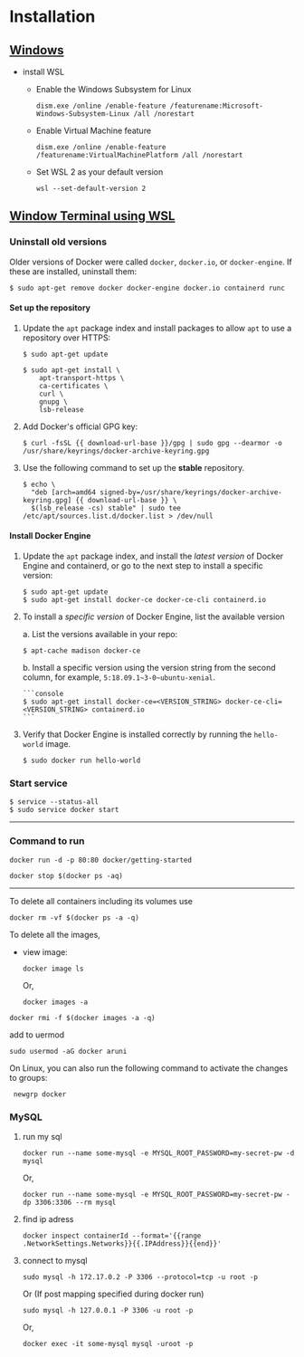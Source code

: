 # Installation

## [Windows](https://docs.microsoft.com/en-us/windows/wsl/install-win10)

- install WSL

  - Enable the Windows Subsystem for Linux

    ```console
    dism.exe /online /enable-feature /featurename:Microsoft-Windows-Subsystem-Linux /all /norestart
    ```

  - Enable Virtual Machine feature

    ```console
    dism.exe /online /enable-feature /featurename:VirtualMachinePlatform /all /norestart
    ```

  - Set WSL 2 as your default version

    ```console
    wsl --set-default-version 2
    ```


## [Window Terminal using WSL](https://docs.docker.com/engine/install/ubuntu/)

### Uninstall old versions

Older versions of Docker were called `docker`, `docker.io`, or `docker-engine`.
If these are installed, uninstall them:

```console
$ sudo apt-get remove docker docker-engine docker.io containerd runc
```

#### Set up the repository

1. Update the `apt` package index and install packages to allow `apt` to use a
   repository over HTTPS:

   ```console
   $ sudo apt-get update

   $ sudo apt-get install \
       apt-transport-https \
       ca-certificates \
       curl \
       gnupg \
       lsb-release
   ```

2. Add Docker's official GPG key:

   ```console
   $ curl -fsSL {{ download-url-base }}/gpg | sudo gpg --dearmor -o /usr/share/keyrings/docker-archive-keyring.gpg
   ```

3. Use the following command to set up the **stable** repository.

   ```console
   $ echo \
     "deb [arch=amd64 signed-by=/usr/share/keyrings/docker-archive-keyring.gpg] {{ download-url-base }} \
     $(lsb_release -cs) stable" | sudo tee /etc/apt/sources.list.d/docker.list > /dev/null
   ```

#### Install Docker Engine

1.  Update the `apt` package index, and install the _latest version_ of Docker
    Engine and containerd, or go to the next step to install a specific version:

    ```console
    $ sudo apt-get update
    $ sudo apt-get install docker-ce docker-ce-cli containerd.io
    ```

2.  To install a _specific version_ of Docker Engine, list the available version

    a. List the versions available in your repo:

    ```console
    $ apt-cache madison docker-ce
    ```

    b. Install a specific version using the version string from the second column,
    for example, `5:18.09.1~3-0~ubuntu-xenial`.

        ```console
        $ sudo apt-get install docker-ce=<VERSION_STRING> docker-ce-cli=<VERSION_STRING> containerd.io
        ```

3.  Verify that Docker Engine is installed correctly by running the `hello-world`
    image.

    ```console
    $ sudo docker run hello-world
    ```

### Start service

```console
$ service --status-all
$ sudo service docker start
```

---

### Command to run

```console
docker run -d -p 80:80 docker/getting-started
```

```console
docker stop $(docker ps -aq)
```

---

To delete all containers including its volumes use

```console
docker rm -vf $(docker ps -a -q)
```

To delete all the images,
  - view image:
    ```console
    docker image ls
    ```
    Or,
    ```console
    docker images -a
    ```

```console
docker rmi -f $(docker images -a -q)
```

add to uermod

```console
sudo usermod -aG docker aruni
```

On Linux, you can also run the following command to activate the changes to groups:
```console
 newgrp docker 
```


### MySQL

1. run my sql

   ```console
   docker run --name some-mysql -e MYSQL_ROOT_PASSWORD=my-secret-pw -d mysql
   ```

   Or,

   ```console
   docker run --name some-mysql -e MYSQL_ROOT_PASSWORD=my-secret-pw -dp 3306:3306 --rm mysql
   ```

1. find ip adress

   ```console
   docker inspect containerId --format='{{range .NetworkSettings.Networks}}{{.IPAddress}}{{end}}'
   ```

1. connect to mysql

   ```console
   sudo mysql -h 172.17.0.2 -P 3306 --protocol=tcp -u root -p
   ```

   Or (If post mapping specified during docker run)

   ```console
   sudo mysql -h 127.0.0.1 -P 3306 -u root -p
   ```

   Or,

   ```console
   docker exec -it some-mysql mysql -uroot -p
   ```
